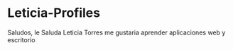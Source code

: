 # Leticia-Profiles
Saludos, le Saluda Leticia Torres  me gustaria aprender aplicaciones web y escritorio 
